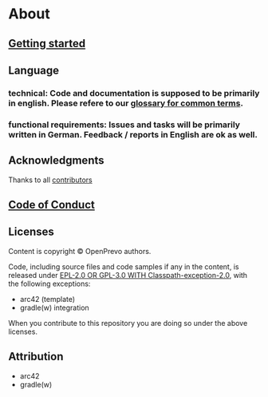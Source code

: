 # About

## [Getting started](gettingStarted.md)

## Language

### technical: Code and documentation is supposed to be primarily in english. Please refere to our [glossary for common terms](https://open-prevo.github.io/openprevo/#section-glossary).

### functional requirements: Issues and tasks will be primarily written in German. Feedback / reports in English are ok as well.

## Acknowledgments

Thanks to all [contributors](https://github.com/open-prevo/openprevo/contributors)

## [Code of Conduct](../CODE_OF_CONDUCT.md)

## Licenses

Content is copyright © OpenPrevo authors.

Code, including source files and code samples if any in the content, is released under [EPL-2.0 OR GPL-3.0 WITH Classpath-exception-2.0](https://www.eclipse.org/legal/epl-2.0/faq.php), with the following exceptions:

- arc42 (template)
- gradle(w) integration

When you contribute to this repository you are doing so under the above licenses.

## Attribution

- arc42
- gradle(w)
